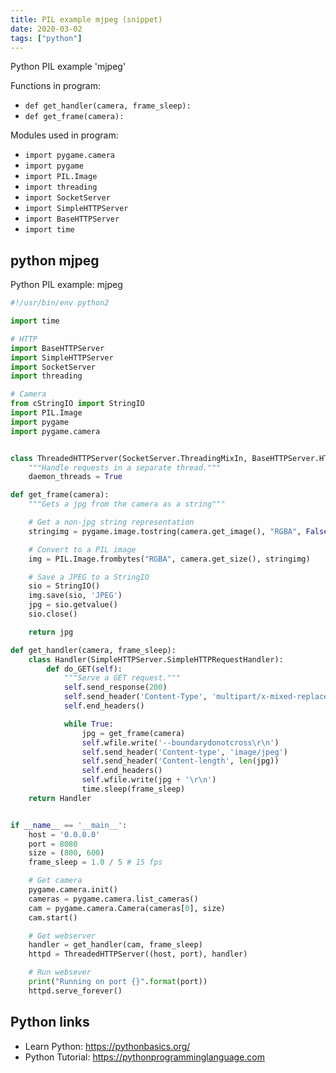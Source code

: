 ```yaml
---
title: PIL example mjpeg (snippet)
date: 2020-03-02
tags: ["python"]
---
```

Python PIL example 'mjpeg'

Functions in program: 
* `def get_handler(camera, frame_sleep):`
* `def get_frame(camera):`

Modules used in program: 
* `import pygame.camera`
* `import pygame`
* `import PIL.Image`
* `import threading`
* `import SocketServer`
* `import SimpleHTTPServer`
* `import BaseHTTPServer`
* `import time`

## python mjpeg

Python PIL example: mjpeg

```python
#!/usr/bin/env python2

import time

# HTTP
import BaseHTTPServer
import SimpleHTTPServer
import SocketServer
import threading

# Camera
from cStringIO import StringIO
import PIL.Image
import pygame
import pygame.camera


class ThreadedHTTPServer(SocketServer.ThreadingMixIn, BaseHTTPServer.HTTPServer):
	"""Handle requests in a separate thread."""
	daemon_threads = True

def get_frame(camera):
	"""Gets a jpg from the camera as a string"""

	# Get a non-jpg string representation
	stringimg = pygame.image.tostring(camera.get_image(), "RGBA", False)

	# Convert to a PIL image
	img = PIL.Image.frombytes("RGBA", camera.get_size(), stringimg)

	# Save a JPEG to a StringIO
	sio = StringIO()
	img.save(sio, 'JPEG')
	jpg = sio.getvalue()
	sio.close()

	return jpg

def get_handler(camera, frame_sleep):
	class Handler(SimpleHTTPServer.SimpleHTTPRequestHandler):
		def do_GET(self):
			"""Serve a GET request."""
			self.send_response(200)
			self.send_header('Content-Type', 'multipart/x-mixed-replace;boundary=boundarydonotcross')
			self.end_headers()

			while True:
				jpg = get_frame(camera)
				self.wfile.write('--boundarydonotcross\r\n')
				self.send_header('Content-type', 'image/jpeg')
				self.send_header('Content-length', len(jpg))
				self.end_headers()
				self.wfile.write(jpg + '\r\n')
				time.sleep(frame_sleep)
	return Handler


if __name__ == '__main__':
	host = '0.0.0.0'
	port = 8080
	size = (800, 600)
	frame_sleep = 1.0 / 5 # 15 fps

	# Get camera
	pygame.camera.init()
	cameras = pygame.camera.list_cameras()
	cam = pygame.camera.Camera(cameras[0], size)
	cam.start()

	# Get webserver
	handler = get_handler(cam, frame_sleep)
	httpd = ThreadedHTTPServer((host, port), handler)

	# Run websever
	print("Running on port {}".format(port))
	httpd.serve_forever()


```

## Python links

- Learn Python: https://pythonbasics.org/
- Python Tutorial: https://pythonprogramminglanguage.com
